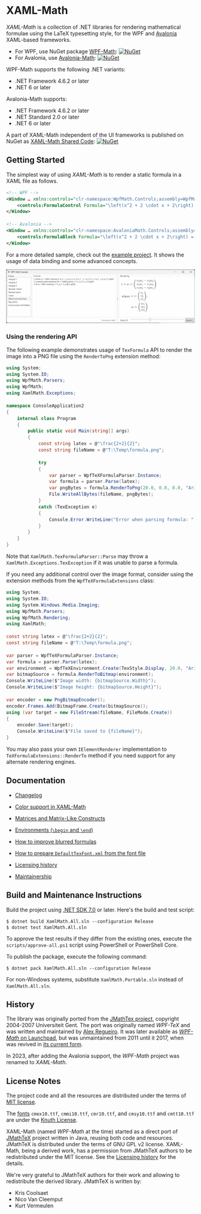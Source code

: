 XAML-Math
=========

*XAML-Math* is a collection of .NET libraries for rendering mathematical formulae using the LaTeX typesetting style, for the WPF and [Avalonia][avalonia] XAML-based frameworks.

- For WPF, use NuGet package [WPF-Math][nuget-wpf]: [![NuGet][badge-nuget-wpf]][nuget-wpf]
- For Avalonia, use [Avalonia-Math][nuget-avalonia]: [![NuGet][badge-nuget-avalonia]][nuget-avalonia]

WPF-Math supports the following .NET variants:
- .NET Framework 4.6.2 or later
- .NET 6 or later

Avalonia-Math supports:
- .NET Framework 4.6.2 or later
- .NET Standard 2.0 or later
- .NET 6 or later

A part of XAML-Math independent of the UI frameworks is published on NuGet as [XAML-Math Shared Code][nuget-xaml]: [![NuGet][badge-nuget-xaml]][nuget-xaml]

Getting Started
---------------

The simplest way of using *XAML-Math* is to render a static formula in a XAML file as follows.

```xml
<!-- WPF -->
<Window … xmlns:controls="clr-namespace:WpfMath.Controls;assembly=WpfMath">
    <controls:FormulaControl Formula="\left(x^2 + 2 \cdot x + 2\right) = 0" />
</Window>

<!-- Avalonia -->
<Window … xmlns:controls="clr-namespace:AvaloniaMath.Controls;assembly=AvaloniaMath">
    <controls:FormulaBlock Formula="\left(x^2 + 2 \cdot x + 2\right) = 0" />
</Window>
```

For a more detailed sample, check out the [example project][example]. It shows the usage of data binding and some advanced concepts.

![Screenshot of example project](docs/example-screenshot.png)

### Using the rendering API

The following example demonstrates usage of `TexFormula` API to render the image into a PNG file using the `RenderToPng` extension method:

```csharp
using System;
using System.IO;
using WpfMath.Parsers;
using WpfMath;
using XamlMath.Exceptions;

namespace ConsoleApplication2
{
    internal class Program
    {
        public static void Main(string[] args)
        {
            const string latex = @"\frac{2+2}{2}";
            const string fileName = @"T:\Temp\formula.png";

            try
            {
                var parser = WpfTeXFormulaParser.Instance;
                var formula = parser.Parse(latex);
                var pngBytes = formula.RenderToPng(20.0, 0.0, 0.0, "Arial");
                File.WriteAllBytes(fileName, pngBytes);
            }
            catch (TexException e)
            {
                Console.Error.WriteLine("Error when parsing formula: " + e.Message);
            }
        }
    }
}
```

Note that `XamlMath.TexFormulaParser::Parse` may throw a `XamlMath.Exceptions.TexException` if it was unable to parse a formula.

If you need any additional control over the image format, consider using the extension methods from the `WpfTeXFormulaExtensions` class:

```csharp
using System;
using System.IO;
using System.Windows.Media.Imaging;
using WpfMath.Parsers;
using WpfMath.Rendering;
using XamlMath;

const string latex = @"\frac{2+2}{2}";
const string fileName = @"T:\Temp\formula.png";

var parser = WpfTeXFormulaParser.Instance;
var formula = parser.Parse(latex);
var environment = WpfTeXEnvironment.Create(TexStyle.Display, 20.0, "Arial");
var bitmapSource = formula.RenderToBitmap(environment);
Console.WriteLine($"Image width: {bitmapSource.Width}");
Console.WriteLine($"Image height: {bitmapSource.Height}");

var encoder = new PngBitmapEncoder();
encoder.Frames.Add(BitmapFrame.Create(bitmapSource));
using (var target = new FileStream(fileName, FileMode.Create))
{
    encoder.Save(target);
    Console.WriteLine($"File saved to {fileName}");
}
```

You may also pass your own `IElementRenderer` implementation to `TeXFormulaExtensions::RenderTo` method if you need support for any alternate rendering engines.

Documentation
-------------

- [Changelog][docs.changelog]

- [Color support in XAML-Math][docs-colors]
- [Matrices and Matrix-Like Constructs][docs-matrices]
- [Environments (`\begin` and `\end`)][docs.environments]
- [How to improve blurred formulas][docs-blurred-text-issue]

- [How to prepare `DefaultTexFont.xml` from the font file][docs-prepare-font]

- [Licensing history][docs-licensing-history]

- [Maintainership][docs.maintainership]

Build and Maintenance Instructions
----------------------------------

Build the project using [.NET SDK 7.0][dotnet-sdk] or later. Here's the build and test script:

```console
$ dotnet build XamlMath.All.sln --configuration Release
$ dotnet test XamlMath.All.sln
```

To approve the test results if they differ from the existing ones, execute the `scripts/approve-all.ps1` script using PowerShell or PowerShell Core.

To publish the package, execute the following command:

```console
$ dotnet pack XamlMath.All.sln --configuration Release
```

For non-Windows systems, substitute `XamlMath.Portable.sln` instead of `XamlMath.All.sln`.

History
-------

The library was originally ported from the [JMathTex project][jmathtex], copyright 2004-2007 Universiteit Gent. The port was originally named *WPF-TeX* and was written and maintained by [Alex Regueiro][alex-regueiro]. It was later available as [*WPF-Math* on Launchpad][launchpad], but was unmaintained from 2011 until it 2017, when was revived in [its current form][github].

In 2023, after adding the Avalonia support, the *WPF-Math* project was renamed to *XAML-Math*.

License Notes
-------------

The project code and all the resources are distributed under the terms of [MIT license][license].

The [fonts][] `cmex10.ttf`, `cmmi10.ttf`, `cmr10.ttf`, and `cmsy10.ttf` and `cmtt10.ttf` are under the [Knuth License][knuth-license].

XAML-Math (named *WPF-Math* at the time) started as a direct port of [JMathTeX][jmathtex] project written in Java, reusing both code and resources. JMathTeX is distributed under the terms of GNU GPL v2 license. XAML-Math, being a derived work, has a permission from JMathTeX authors to be redistributed under the MIT license. See the [Licensing history][docs-licensing-history] for the details.

We're very grateful to JMathTeX authors for their work and allowing to redistribute the derived library. JMathTeX is written by:
- Kris Coolsaet
- Nico Van Cleemput
- Kurt Vermeulen

[docs-blurred-text-issue]: docs/blurred-text-issue.md
[docs-colors]: docs/colors.md
[docs-licensing-history]: docs/licensing-history.md
[docs-matrices]: docs/matrices.md
[docs-prepare-font]: docs/prepare-font.md
[docs.changelog]: ./CHANGELOG.md
[docs.environments]: docs/environments.md
[docs.maintainership]: ./MAINTAINERSHIP.md
[example]: src/WpfMath.Example/
[fonts]: src/WpfMath/Fonts/
[license]: LICENSE.md

[alex-regueiro]: https://github.com/alexreg
[avalonia]: https://avaloniaui.net/
[dotnet-sdk]: https://dotnet.microsoft.com/download
[github]: https://github.com/ForNeVeR/xaml-math
[jmathtex]: http://jmathtex.sourceforge.net/
[knuth-license]: http://ctan.org/license/knuth
[launchpad]: https://launchpad.net/wpf-math
[msbuild]: https://github.com/Microsoft/msbuild
[nuget-avalonia]: https://www.nuget.org/packages/AvaloniaMath/
[nuget-wpf]: https://www.nuget.org/packages/WpfMath/
[nuget-xaml]: https://www.nuget.org/packages/XamlMath.Shared/

[badge-nuget-avalonia]: https://img.shields.io/nuget/v/AvaloniaMath.svg
[badge-nuget-wpf]: https://img.shields.io/nuget/v/WpfMath.svg
[badge-nuget-xaml]: https://img.shields.io/nuget/v/XamlMath.Shared.svg

